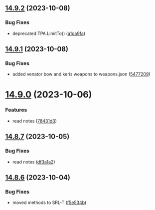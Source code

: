 ## [14.9.2](https://github.com/Torwent/WaspLib/compare/v14.9.1...v14.9.2) (2023-10-08)


### Bug Fixes

* deprecated TPA.LimitTo() ([a1da9fa](https://github.com/Torwent/WaspLib/commit/a1da9faa8ef29df31732b8a655b672f5df5a5bc5))



## [14.9.1](https://github.com/Torwent/WaspLib/compare/v14.9.0...v14.9.1) (2023-10-08)


### Bug Fixes

* added venator bow and keris weapons to weapons.json ([5477209](https://github.com/Torwent/WaspLib/commit/5477209b16897c4d726642cc70e6693df8d83705))



# [14.9.0](https://github.com/Torwent/WaspLib/compare/v14.8.7...v14.9.0) (2023-10-06)


### Features

* read notes ([78431d3](https://github.com/Torwent/WaspLib/commit/78431d370faf904f24290de1661809086ba2ccd1))



## [14.8.7](https://github.com/Torwent/WaspLib/compare/v14.8.6...v14.8.7) (2023-10-05)


### Bug Fixes

* read notes ([df3a1a2](https://github.com/Torwent/WaspLib/commit/df3a1a294694481490e210946787a8eb460cc963))



## [14.8.6](https://github.com/Torwent/WaspLib/compare/v14.8.5...v14.8.6) (2023-10-04)


### Bug Fixes

* moved methods to SRL-T ([f5e534b](https://github.com/Torwent/WaspLib/commit/f5e534b73c64f8be680e1a34c010dd0b802852f4))




